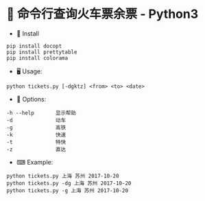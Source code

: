 # 🚄 命令行查询火车票余票 - Python3

- 🔌 Install
```
pip install docopt
pip install prettytable
pip install colorama
```

- 🖥 Usage:
```
python tickets.py [-dgktz] <from> <to> <date>
```

- 📖 Options:
```
-h --help       显示帮助
-d              动车
-g              高铁
-k              快速
-t              特快
-z              直达
```

- ⌨ Example:
```
python tickets.py 上海 苏州 2017-10-20
python tickets.py -dg 上海 苏州 2017-10-20
python tickets.py -g 上海 苏州 2017-10-20
```
